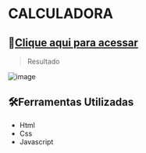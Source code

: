 # CALCULADORA

## 🔗[Clique aqui para acessar](![image](https://user-images.githubusercontent.com/24790794/192318346-418a05e0-4b2e-4886-b968-7b26c4ef4ea2.png))

> Resultado

![image](https://user-images.githubusercontent.com/24790794/192309596-bb00fce5-fb45-445a-aeda-017193732cf2.png)

## 🛠️Ferramentas Utilizadas

- Html
- Css
- Javascript
